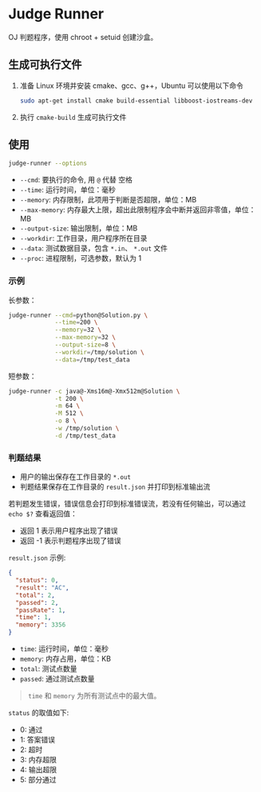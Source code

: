 # Judge Runner

OJ 判题程序，使用 chroot + setuid 创建沙盒。

## 生成可执行文件

1. 准备 Linux 环境并安装 cmake、gcc、g++，Ubuntu 可以使用以下命令

   ```bash
   sudo apt-get install cmake build-essential libboost-iostreams-dev
   ```

2. 执行 `cmake-build` 生成可执行文件

## 使用

```bash
judge-runner --options
```

- `--cmd`: 要执行的命令, 用 `@` 代替 <kbd>空格</kbd>
- `--time`: 运行时间，单位：毫秒
- `--memory`: 内存限制，此项用于判断是否超限，单位：MB
- `--max-memory`: 内存最大上限，超出此限制程序会中断并返回非零值，单位：MB
- `--output-size`: 输出限制，单位：MB
- `--workdir`: 工作目录，用户程序所在目录
- `--data`: 测试数据目录，包含 `*.in`、 `*.out` 文件
- `--proc`: 进程限制，可选参数，默认为 1

### 示例

长参数：

```bash
judge-runner --cmd=python@Solution.py \
             --time=200 \
             --memory=32 \
             --max-memory=32 \
             --output-size=8 \
             --workdir=/tmp/solution \
             --data=/tmp/test_data
```

短参数：

```bash
judge-runner -c java@-Xms16m@-Xmx512m@Solution \
             -t 200 \
             -m 64 \
             -M 512 \
             -o 8 \
             -w /tmp/solution \
             -d /tmp/test_data
```

### 判题结果

- 用户的输出保存在工作目录的 `*.out`
- 判题结果保存在工作目录的 `result.json` 并打印到标准输出流

若判题发生错误，错误信息会打印到标准错误流，若没有任何输出，可以通过 `echo $?` 查看返回值：

- 返回 1 表示用户程序出现了错误
- 返回 -1 表示判题程序出现了错误

`result.json` 示例:

```json
{
  "status": 0,
  "result": "AC",
  "total": 2,
  "passed": 2,
  "passRate": 1,
  "time": 1,
  "memory": 3356
}
```

- `time`: 运行时间，单位：毫秒
- `memory`: 内存占用，单位：KB
- `total`: 测试点数量
- `passed`: 通过测试点数量

> `time` 和 `memory` 为所有测试点中的最大值。

`status` 的取值如下:

- 0: 通过
- 1: 答案错误
- 2: 超时
- 3: 内存超限
- 4: 输出超限
- 5: 部分通过
